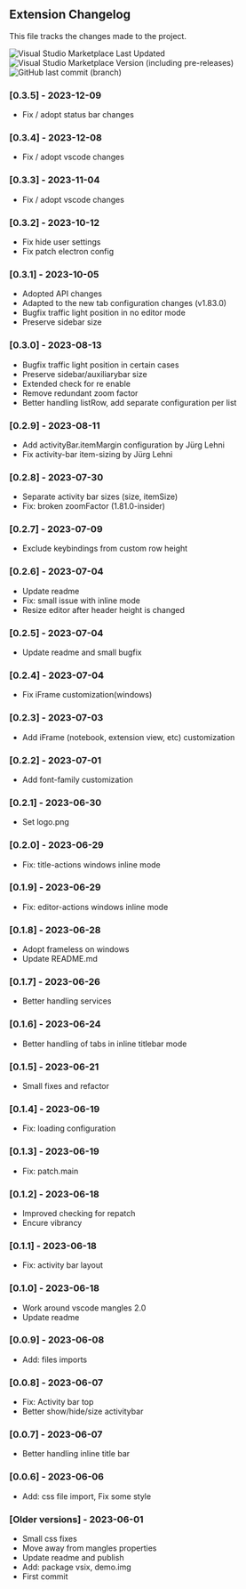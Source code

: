 ## Extension Changelog

This file tracks the changes made to the project.

![Visual Studio Marketplace Last Updated](https://img.shields.io/visual-studio-marketplace/last-updated/drcika.apc-extension) ![Visual Studio Marketplace Version (including pre-releases)](https://img.shields.io/visual-studio-marketplace/v/drcika.apc-extension?label=latest%20Version) ![GitHub last commit (branch)](https://img.shields.io/github/last-commit/drcika/apc-extension/production)

### [0.3.5] - 2023-12-09
-   Fix / adopt status bar changes
### [0.3.4] - 2023-12-08
-   Fix / adopt vscode changes
### [0.3.3] - 2023-11-04
-   Fix / adopt vscode changes
### [0.3.2] - 2023-10-12
-   Fix hide user settings
-   Fix patch electron config
### [0.3.1] - 2023-10-05
-   Adopted API changes
-   Adapted to the new tab configuration changes (v1.83.0)
-   Bugfix traffic light position in no editor mode
-   Preserve sidebar size
### [0.3.0] - 2023-08-13
-   Bugfix traffic light position in certain cases
-   Preserve sidebar/auxiliarybar size
-   Extended check for re enable
-   Remove redundant zoom factor
-   Better handling listRow, add separate configuration per list
### [0.2.9] - 2023-08-11
-   Add activityBar.itemMargin configuration by Jürg Lehni
-   Fix activity-bar item-sizing by Jürg Lehni
### [0.2.8] - 2023-07-30
-   Separate activity bar sizes (size, itemSize)
-   Fix: broken zoomFactor (1.81.0-insider)
### [0.2.7] - 2023-07-09
-   Exclude keybindings from custom row height
### [0.2.6] - 2023-07-04
-   Update readme
-   Fix: small issue with inline mode
-   Resize editor after header height is changed
### [0.2.5] - 2023-07-04
-   Update readme and small bugfix
### [0.2.4] - 2023-07-04
-   Fix iFrame customization(windows)
### [0.2.3] - 2023-07-03
-   Add iFrame (notebook, extension view, etc) customization
### [0.2.2] - 2023-07-01
-   Add font-family customization
### [0.2.1] - 2023-06-30
-   Set logo.png
### [0.2.0] - 2023-06-29
-   Fix: title-actions windows inline mode
### [0.1.9] - 2023-06-29
-   Fix: editor-actions windows inline mode
### [0.1.8] - 2023-06-28
-   Adopt frameless on windows
-   Update README.md
### [0.1.7] - 2023-06-26
-   Better handling services
### [0.1.6] - 2023-06-24
-   Better handling of tabs in inline titlebar mode
### [0.1.5] - 2023-06-21
-   Small fixes and refactor
### [0.1.4] - 2023-06-19
-   Fix: loading configuration
### [0.1.3] - 2023-06-19
-   Fix: patch.main
### [0.1.2] - 2023-06-18
-   Improved checking for repatch
-   Encure vibrancy
### [0.1.1] - 2023-06-18
-   Fix: activity bar layout
### [0.1.0] - 2023-06-18
-   Work around vscode mangles 2.0
-   Update readme
### [0.0.9] - 2023-06-08
-   Add: files imports
### [0.0.8] - 2023-06-07
-   Fix: Activity bar top
-   Better show/hide/size activitybar
### [0.0.7] - 2023-06-07
-   Better handling inline title bar
### [0.0.6] - 2023-06-06
-   Add: css file import, Fix some style
### [Older versions] - 2023-06-01
- Small css fixes
- Move away from mangles properties
- Update readme and publish
- Add: package vsix, demo.img
- First commit
